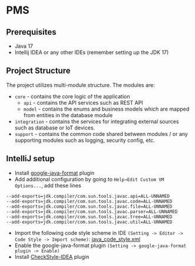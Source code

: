 # PMS

## Prerequisites

- Java 17
- Intellij IDEA or any other IDEs (remember setting up the JDK 17)

## Project Structure

The project utilizes multi-module structure. The modules are:

- `core` - contains the core logic of the application
  - `api` - contains the API services such as REST API
  - `model` - contains the enums and business models which are mapped from entities in the
    database module
- `integration` - contains the services for integrating external sources such as database or IoT
  devices.
- `support` - contains the common code shared between modules / or any supporting modules such as
  logging, security
  config, etc.

## IntelliJ setup

- Install [google-java-format](https://plugins.jetbrains.com/plugin/8527-google-java-format) plugin
- Add additional configuration by going to `Help→Edit Custom VM Options...`, add these lines

```text
--add-exports=jdk.compiler/com.sun.tools.javac.api=ALL-UNNAMED
--add-exports=jdk.compiler/com.sun.tools.javac.code=ALL-UNNAMED
--add-exports=jdk.compiler/com.sun.tools.javac.file=ALL-UNNAMED
--add-exports=jdk.compiler/com.sun.tools.javac.parser=ALL-UNNAMED
--add-exports=jdk.compiler/com.sun.tools.javac.tree=ALL-UNNAMED
--add-exports=jdk.compiler/com.sun.tools.javac.util=ALL-UNNAMED
```

- Import the following code style scheme in IDE `(Setting -> Editor -> Code Style -> Import scheme)`: [java_code_style.xml](/setup/java_code_style.xml)
- Enable the google-java-format plugin `(Setting -> google-java-format plugin -> Enable)`
- Install [CheckStyle-IDEA](https://plugins.jetbrains.com/plugin/1065-checkstyle-idea) plugin

